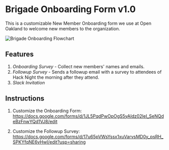 # Brigade Onboarding Form v1.0
This is a customizable New Member Onboarding form we use at Open Oakland to welcome new members to the organization.

![Brigade Onboarding Flowchart](https://github.com/openoakland/brigade-onboarding/blob/master/images/Brigade%20Onboarding%20Flowchart.png?raw=true)

## Features
1. *Onboarding Survey* - Collect new members' names and emails.
1. *Followup Survey* - Sends a followup email with a survey to attendees of Hack Night the morning after they attend.
2. *Slack Invitation*

## Instructions
1. Customize the Onboarding Form:
https://docs.google.com/forms/d/1JL5PqdPwOpOgS5yAIdz02leI_SeNQdeBzFnwYQd1VJ8/edit

2. Customize the Followup Survey:
https://docs.google.com/forms/d/17u65pVWsYssx1xuVarvsMD0y_psRH_SPKYfqNE6vHwI/edit?usp=sharing
